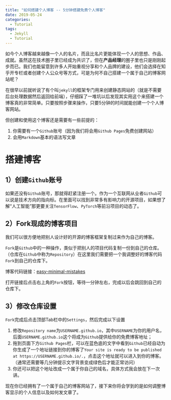 ```yaml
---
title: "如何搭建个人博客 -- 5分钟搭建免费个人博客"
date: 2019-05-24
categories:
  - Tutorial
tags:
  - Jekyll
  - Tutorial
---
```


如今个人博客越来越像一个人的名片，而且比名片更能体现一个人的思想、作品、成就。虽然这在技术圈子里已经成为共识了，但在**产品经理**的圈子里也只是刚刚起步而已。我们也能留意到许多人开始重视分享和个人品牌的建设，他们会选择在知乎开专栏或者创建个人公众号等方式，可是为何不自己搭建一个属于自己的博客网站呢？

在很早以前就听说了有个叫`jekyll`的框架专门用来创建静态网站的（就是不需要后台处理数据然后返回给前端），仔细踩了一堆坑以后发现其实用这个来搭建一个博客真的非常简单。只要按照步骤来操作，只要5分钟的时间就能创建一个个人博客网站。

但创建和使用这个博客还是需要有一些前提的：
1. 你需要有一个`Github`账号（因为我们将会用`Github Pages`免费创建网站）
2. 会用`Markdown`基本的语法写文章

# 搭建博客
## 1）创建`Github`账号

如果还没有`Github`账号，那就得赶紧注册一个。作为一个互联网从业者`Github`可以说是技术方向的指向标。在里面可以找到非常多有影响力的开源项目，如果想了解“人工智能”那更要关注`TensorFlow`、`PyTorch`等前沿项目的动态了。

## 2）Fork现成的博客项目

我们可以很方便地把别人设计好的开源的博客框架复制过来作为自己的博客。

`Fork`是`Github`中的一种操作，类似于把别人的项目代码复制一份到自己的仓库。（仓库在`Github`中称为`Repository`）在这里我们需要把一个我调整好的博客代码`Fork`到自己的仓库下。

博客代码链接：[easy-minimal-mistakes](https://github.com/kelonion/easy-minimal-mistakes)

打开链接后点击右上角的`Fork`按钮，等待一分钟左右，完成以后会跳回到自己的仓库下。

## 3）修改仓库设置
`Fork`完成后点击顶部Tab栏中的`Settings`，然后完成以下设置

1. 修改`Repository name`为`USERNAME.github.io`，其中`USERNAME`为你的用户名，后面`USERNAME.github.io`这个将成为`Github`提供给你的免费博客地址；
2. 拖到页面下方`Github Pages`栏，可以在蓝色底的文字中看到`Github`已经自动为你生成了一个地址链接到你的博客了`Your site is ready to be published at https://USERNAME.github.io/.`，点击这个地址就可以进入到你的博客。（通常还需要等几分钟提示文字背景变成绿色后才能正常访问）
3. 你还可以把这个地址改成一个属于你自己的域名，具体方式我会放在下一次讲。

现在你已经拥有了一个属于自己的博客网站了，接下来你将会学到的是如何调整博客显示的个人信息以及如何发文章了。